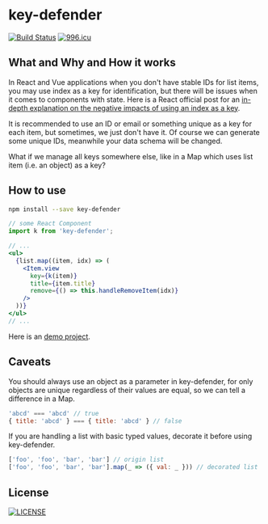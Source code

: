 # key-defender

[![Build Status](https://travis-ci.org/oychao/key-defender.svg?branch=master)](https://travis-ci.org/oychao/key-defender) [![996.icu](https://img.shields.io/badge/link-996.icu-red.svg)](https://996.icu)

## What and Why and How it works

In React and Vue applications when you don't have stable IDs for list items, you may use index as a key for identification, but there will be issues when it comes to components with state. Here is a React official post for an [in-depth explanation on the negative impacts of using an index as a key][1].

It is recommended to use an ID or email or something unique as a key for each item, but sometimes, we just don't have it. Of course we can generate some unique IDs, meanwhile your data schema will be changed.

What if we manage all keys somewhere else, like in a Map which uses list item (i.e. an object) as a key?

## How to use

```bash
npm install --save key-defender
```

```jsx
// some React Component
import k from 'key-defender';

// ...
<ul>
  {list.map((item, idx) => (
    <Item.view
      key={k(item)}
      title={item.title}
      remove={() => this.handleRemoveItem(idx)}
    />
  ))}
</ul>
// ...
```

Here is an [demo project][2].

## Caveats

You should always use an object as a parameter in key-defender, for only objects are unique regardless of their values are equal, so we can tell a difference in a Map.

```javascript
'abcd' === 'abcd' // true
{ title: 'abcd' } === { title: 'abcd' } // false
```

If you are handling a list with basic typed values, decorate it before using key-defender.

```javascript
['foo', 'foo', 'bar', 'bar'] // origin list
['foo', 'foo', 'bar', 'bar'].map(_ => ({ val: _ })) // decorated list
```

## License

[![LICENSE](https://img.shields.io/badge/license-Anti%20996-blue.svg)](https://github.com/996icu/996.ICU/blob/master/LICENSE)

[1]: https://medium.com/@robinpokorny/index-as-a-key-is-an-anti-pattern-e0349aece318
[2]: https://github.com/oychao/key-defender/tree/master/demo
